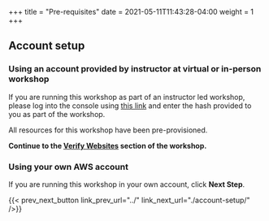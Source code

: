 +++
title = "Pre-requisites"
date =  2021-05-11T11:43:28-04:00
weight = 1
+++

## Account setup 

### Using an account provided by instructor at virtual or in-person workshop

If you are running this workshop as part of an instructor led workshop, please log into the console using [this link](https://dashboard.eventengine.run/) and enter the hash provided to you as part of the workshop.

All resources for this workshop have been pre-provisioned.

**Continue to the [Verify Websites](../verify-websites/) section of the workshop.**

### Using your own AWS account

If you are running this workshop in your own account, click **Next Step**.

{{< prev_next_button link_prev_url="../" link_next_url="./account-setup/" />}}
